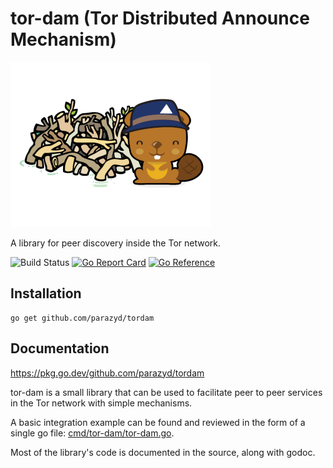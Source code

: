 tor-dam (Tor Distributed Announce Mechanism)
============================================

![tordam](contrib/tordam.png)

A library for peer discovery inside the Tor network.

![Build Status](https://github.com/parazyd/tordam/actions/workflows/go.yml/badge.svg)
[![Go Report Card](https://goreportcard.com/badge/github.com/parazyd/tordam)](https://goreportcard.com/report/github.com/parazyd/tordam)
[![Go Reference](https://pkg.go.dev/badge/github.com/parazyd/tordam.svg)](https://pkg.go.dev/github.com/parazyd/tordam)

Installation
------------

```
go get github.com/parazyd/tordam
```

Documentation
-------------

https://pkg.go.dev/github.com/parazyd/tordam

tor-dam is a small library that can be used to facilitate peer to peer
services in the Tor network with simple mechanisms.

A basic integration example can be found and reviewed in the form of
a single go file: [cmd/tor-dam/tor-dam.go](cmd/tor-dam/tor-dam.go).

Most of the library's code is documented in the source, along with godoc.
